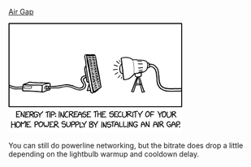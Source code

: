 [Air Gap](https://xkcd.com/2651)

![Air Gap](./random_comic.png)

You can still do powerline networking, but the bitrate does drop a little depending on the lightbulb warmup and cooldown delay.

